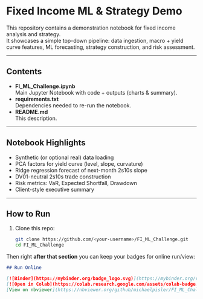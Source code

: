 # Fixed Income ML & Strategy Demo

This repository contains a demonstration notebook for fixed income analysis and strategy.  
It showcases a simple top-down pipeline: data ingestion, macro + yield curve features, ML forecasting, strategy construction, and risk assessment.

---

## Contents

- **FI_ML_Challenge.ipynb**  
  Main Jupyter Notebook with code + outputs (charts & summary).
- **requirements.txt**  
  Dependencies needed to re-run the notebook.
- **README.md**  
  This description.

---

## Notebook Highlights

- Synthetic (or optional real) data loading
- PCA factors for yield curve (level, slope, curvature)
- Ridge regression forecast of next-month 2s10s slope
- DV01-neutral 2s10s trade construction
- Risk metrics: VaR, Expected Shortfall, Drawdown
- Client-style executive summary

---

## How to Run

1. Clone this repo:
   ```bash
   git clone https://github.com/<your-username>/FI_ML_Challenge.git
   cd FI_ML_Challenge

Then right **after that section** you can keep your badges for online run/view:

```markdown
## Run Online

[![Binder](https://mybinder.org/badge_logo.svg)](https://mybinder.org/v2/gh/michaelpisler/FI_ML_Challenge/HEAD?labpath=JB_FI_ML_Challenge.ipynb)
[![Open in Colab](https://colab.research.google.com/assets/colab-badge.svg)](https://colab.research.google.com/github/michaelpisler/FI_ML_Challenge/blob/main/JB_FI_ML_Challenge.ipynb)
[View on nbviewer](https://nbviewer.org/github/michaelpisler/FI_ML_Challenge/blob/main/JB_FI_ML_Challenge.ipynb)
